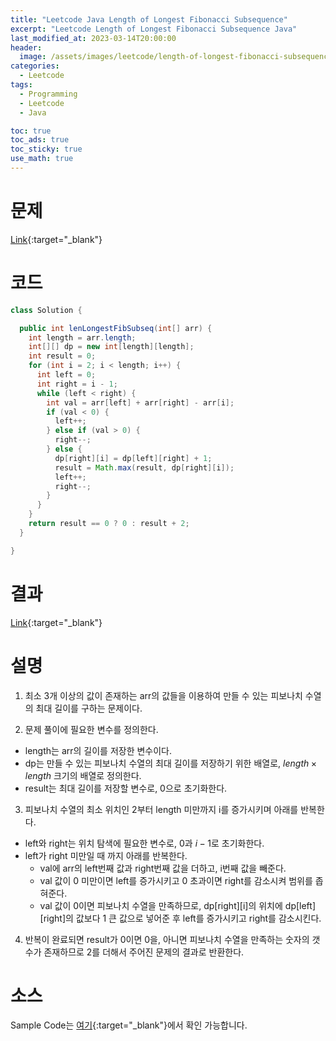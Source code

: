 ```yaml
---
title: "Leetcode Java Length of Longest Fibonacci Subsequence"
excerpt: "Leetcode Length of Longest Fibonacci Subsequence Java"
last_modified_at: 2023-03-14T20:00:00
header:
  image: /assets/images/leetcode/length-of-longest-fibonacci-subsequence.png
categories:
  - Leetcode
tags:
  - Programming
  - Leetcode
  - Java

toc: true
toc_ads: true
toc_sticky: true
use_math: true
---
```

# 문제
[Link](https://leetcode.com/problems/length-of-longest-fibonacci-subsequence){:target="_blank"}

# 코드
```java
class Solution {

  public int lenLongestFibSubseq(int[] arr) {
    int length = arr.length;
    int[][] dp = new int[length][length];
    int result = 0;
    for (int i = 2; i < length; i++) {
      int left = 0;
      int right = i - 1;
      while (left < right) {
        int val = arr[left] + arr[right] - arr[i];
        if (val < 0) {
          left++;
        } else if (val > 0) {
          right--;
        } else {
          dp[right][i] = dp[left][right] + 1;
          result = Math.max(result, dp[right][i]);
          left++;
          right--;
        }
      }
    }
    return result == 0 ? 0 : result + 2;
  }

}
```

# 결과
[Link](https://leetcode.com/problems/leaf-similar-trees/submissions/914341388/){:target="_blank"}

# 설명
1. 최소 3개 이상의 값이 존재하는 arr의 값들을 이용하여 만들 수 있는 피보나치 수열의 최대 길이를 구하는 문제이다.

2. 문제 풀이에 필요한 변수를 정의한다.
- length는 arr의 길이를 저장한 변수이다.
- dp는 만들 수 있는 피보나치 수열의 최대 길이를 저장하기 위한 배열로, $length \times length$ 크기의 배열로 정의한다.
- result는 최대 길이를 저장할 변수로, 0으로 초기화한다.

3. 피보나치 수열의 최소 위치인 2부터 length 미만까지 i를 증가시키며 아래를 반복한다.
- left와 right는 위치 탐색에 필요한 변수로, 0과 $i - 1$로 초기화한다.
- left가 right 미만일 때 까지 아래를 반복한다.
  - val에 arr의 left번째 값과 right번째 값을 더하고, i번째 값을 빼준다.
  - val 값이 0 미만이면 left를 증가시키고 0 초과이면 right를 감소시켜 범위를 좁혀준다.
  - val 값이 0이면 피보나치 수열을 만족하므로, dp[right][i]의 위치에 dp[left][right]의 값보다 1 큰 값으로 넣어준 후 left를 증가시키고 right를 감소시킨다.

4. 반복이 완료되면 result가 0이면 0을, 아니면 피보나치 수열을 만족하는 숫자의 갯수가 존재하므로 2를 더해서 주어진 문제의 결과로 반환한다.

# 소스
Sample Code는 [여기](https://github.com/GracefulSoul/leetcode/blob/master/src/main/java/gracefulsoul/problems/LengthOfLongestFibonacciSubsequence.java){:target="_blank"}에서 확인 가능합니다.
